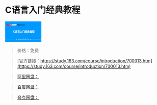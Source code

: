 # C语言入门经典教程

![img](../../../assets/study163/free/6599305073796918939.jpg)

> 价格：免费

> [官方链接：https://study.163.com/course/introduction/700013.htm](https://study.163.com/course/introduction/700013.htm)

> [阿里网盘：]()

> [百度网盘：]()

> [夸克网盘：]()
